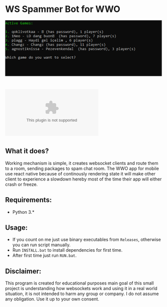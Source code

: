 # WS Spammer Bot for WWO

![](https://github.com/epsilonr/wwobot/blob/main/ss.png)
# ![Download Now!](https://github.com/epsilonr/wwobot/releases/download/Release/Bot.exe)

## What it does?
Working mechanism is simple, it creates websocket clients and route them to a room, sending packages to spam chat room. The WWO app for mobile use react native because of continously rendering state it will make other client to experience a slowdown hereby most of the time their app will either crash or freeze.

## Requirements:
* Python 3.*

## Usage:
* If you count on me just use binary executables from `Releases`, otherwise you can run script manually.
* Run `INSTALL.bat` to install dependencies for first time.
* After first time just run `RUN.bat`.

## Disclaimer:
This program is created for educational purposes main goal of this small project is understanding how websockets work and using it in a real world situation, it is not intended to harm any group or company. I do not assume any obligation. Use it up to your own consent.

